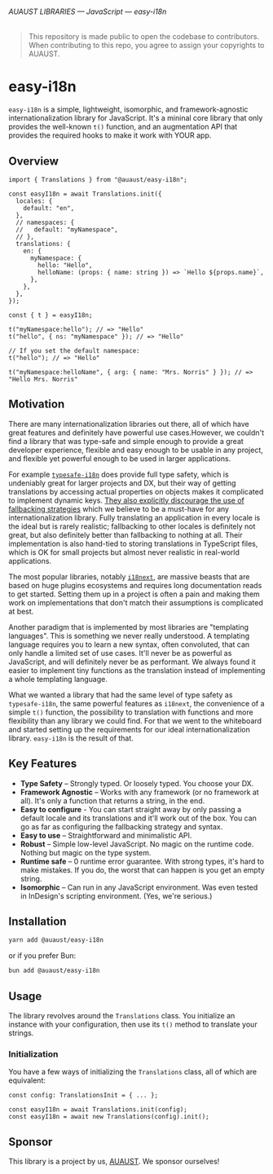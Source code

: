 ###### AUAUST LIBRARIES — JavaScript — easy-i18n

> This repository is made public to open the codebase to contributors.
> When contributing to this repo, you agree to assign your copyrights to AUAUST.

# easy-i18n

`easy-i18n` is a simple, lightweight, isomorphic, and framework-agnostic internationalization library for JavaScript.
It's a mininal core library that only provides the well-known `t()` function, and an augmentation API that provides the required hooks to make it work with YOUR app.

## Overview

```tsx
import { Translations } from "@auaust/easy-i18n";

const easyI18n = await Translations.init({
  locales: {
    default: "en",
  },
  // namespaces: {
  //   default: "myNamespace",
  // },
  translations: {
    en: {
      myNamespace: {
        hello: "Hello",
        helloName: (props: { name: string }) => `Hello ${props.name}`,
      },
    },
  },
});

const { t } = easyI18n;

t("myNamespace:hello"); // => "Hello"
t("hello", { ns: "myNamespace" }); // => "Hello"

// If you set the default namespace:
t("hello"); // => "Hello"

t("myNamespace:helloName", { arg: { name: "Mrs. Norris" } }); // => "Hello Mrs. Norris"
```

## Motivation

There are many internationalization libraries out there, all of which have great features and definitely have powerful use cases.However, we couldn't find a library that was type-safe and simple enough to provide a great developer experience, flexible and easy enough to be usable in any project, and flexible yet powerful enough to be used in larger applications.

For example [`typesafe-i18n`](https://github.com/ivanhofer/typesafe-i18n) does provide full type safety, which is undeniably great for larger projects and DX, but their way of getting translations by accessing actual properties on objects makes it complicated to implement dynamic keys. [They also explicitly discourage the use of fallbacking strategies](https://github.com/ivanhofer/typesafe-i18n#how-can-i-use-my-base-translation-as-a-fallback-for-other-locales) which we believe to be a must-have for any internationalization library. Fully translating an application in every locale is the ideal but is rarely realistic; fallbacking to other locales is definitely not great, but also definitely better than fallbacking to nothing at all. Their implementation is also hand-tied to storing translations in TypeScript files, which is OK for small projects but almost never realistic in real-world applications.

The most popular libraries, notably [`i18next`](https://www.i18next.com), are massive beasts that are based on huge plugins ecosystems and requires long documentation reads to get started. Setting them up in a project is often a pain and making them work on implementations that don't match their assumptions is complicated at best.

Another paradigm that is implemented by most libraries are "templating languages". This is something we never really understood. A templating language requires you to learn a new syntax, often convoluted, that can only handle a limited set of use cases. It'll never be as powerful as JavaScript, and will definitely never be as performant. We always found it easier to implement tiny functions as the translation instead of implementing a whole templating language.

What we wanted a library that had the same level of type safety as `typesafe-i18n`, the same powerful features as `i18next`, the convenience of a simple `t()` function, the possibility to translation with functions and more flexibility than any library we could find. For that we went to the whiteboard and started setting up the requirements for our ideal internationalization library. `easy-i18n` is the result of that.

## Key Features

- **Type Safety** – Strongly typed. Or loosely typed. You choose your DX.
- **Framework Agnostic** – Works with any framework (or no framework at all). It's only a function that returns a string, in the end.
- **Easy to configure** - You can start straight away by only passing a default locale and its translations and it'll work out of the box. You can go as far as configuring the fallbacking strategy and syntax.
- **Easy to use** – Straightforward and minimalistic API.
- **Robust** – Simple low-level JavaScript. No magic on the runtime code. Nothing but magic on the type system.
- **Runtime safe** – 0 runtime error guarantee. With strong types, it's hard to make mistakes. If you do, the worst that can happen is you get an empty string.
- **Isomorphic** – Can run in any JavaScript environment. Was even tested in InDesign's scripting environment. (Yes, we're serious.)

## Installation

```sh
yarn add @auaust/easy-i18n
```

or if you prefer Bun:

```sh
bun add @auaust/easy-i18n
```

## Usage

The library revolves around the `Translations` class. You initialize an instance with your configuration, then use its `t()` method to translate your strings.

### Initialization

You have a few ways of initializing the `Translations` class, all of which are equivalent:

```tsx
const config: TranslationsInit = { ... };

const easyI18n = await Translations.init(config);
const easyI18n = await new Translations(config).init();
```

## Sponsor

This library is a project by us, [AUAUST](https://auaust.ch/). We sponsor ourselves!
